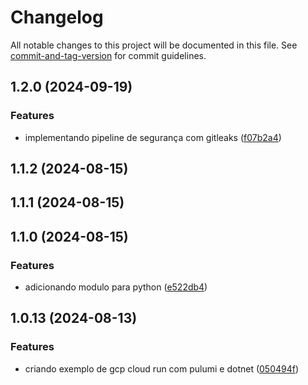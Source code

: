 # Changelog

All notable changes to this project will be documented in this file. See [commit-and-tag-version](https://github.com/absolute-version/commit-and-tag-version) for commit guidelines.

## 1.2.0 (2024-09-19)


### Features

* implementando pipeline de segurança com gitleaks ([f07b2a4](https://github.com/toolbox-playground/pulumi-exemplo-basico/commit/f07b2a40e0c6eb90acd371586b168b848883127e))

## 1.1.2 (2024-08-15)

## 1.1.1 (2024-08-15)

## 1.1.0 (2024-08-15)


### Features

* adicionando modulo para python ([e522db4](https://github.com/toolbox-playground/pulumi-exemplo-basico/commit/e522db45937f2958ae88022baf124056f098e107))

## 1.0.13 (2024-08-13)


### Features

* criando exemplo de gcp cloud run com pulumi e dotnet ([050494f](https://github.com/toolbox-playground/pulumi-exemplo-basico/commit/050494fb5bd6985c5b37a58b7cd2faa9ad8db9b3))
